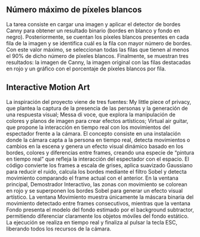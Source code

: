 ## Número máximo de píxeles blancos

La tarea consiste en cargar una imagen y aplicar el detector de bordes Canny para obtener un resultado binario (bordes en blanco y fondo en negro).
Posteriormente, se cuentan los píxeles blancos presentes en cada fila de la imagen y se identifica cuál es la fila con mayor número de bordes.
Con este valor máximo, se seleccionan todas las filas que tienen al menos el 90% de dicho número de píxeles blancos.
Finalmente, se muestran tres resultados: la imagen de Canny, la imagen original con las filas destacadas en rojo y un gráfico con el porcentaje de píxeles blancos por fila.

## Interactive Motion Art
La inspiración del proyecto viene de tres fuentes: 
My little piece of privacy, que plantea la captura de la presencia de las personas y la generación de una respuesta visual; 
Messa di voce, que explora la manipulación de colores y planos de imagen para crear efectos artísticos; 
Virtual air guitar, que propone la interacción en tiempo real con los movimientos del espectador frente a la cámara. 
El concepto consiste en una instalación donde la cámara capta a la persona en tiempo real, detecta movimientos o cambios en la escena y genera un efecto visual dinámico basado en los bordes, colores y diferencias entre frames, creando una especie de “pintura en tiempo real” que refleja la interacción del espectador con el espacio. El código convierte los frames a escala de grises, aplica suavizado Gaussiano para reducir el ruido, calcula los bordes mediante el filtro Sobel y detecta movimiento comparando el frame actual con el anterior. En la ventana principal, Demostrador Interactivo, las zonas con movimiento se colorean en rojo y se superponen los bordes Sobel para generar un efecto visual artístico. La ventana Movimiento muestra únicamente la máscara binaria del movimiento detectado entre frames consecutivos, mientras que la ventana Fondo presenta el modelo del fondo estimado por el background subtractor, permitiendo diferenciar claramente los objetos móviles del fondo estático. La ejecución se realiza en tiempo real y finaliza al pulsar la tecla ESC, liberando todos los recursos de la cámara.